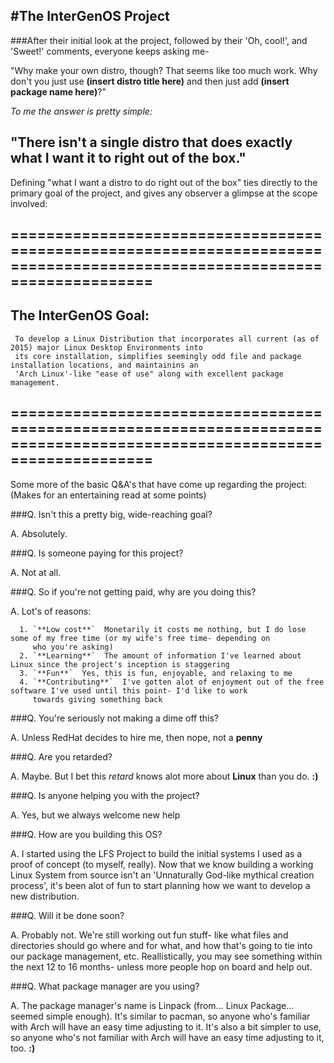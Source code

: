 #**The InterGenOS Project**
---
###After their initial look at the project, followed by their 'Oh, cool!', and 'Sweet!' comments, everyone keeps asking me-
                                                      

"Why make your own distro, though?  That seems like too much work. Why don't you just use **(insert distro title here)** and
then just add **(insert package name here)**?"


*To me the answer is pretty simple:*


"There isn't a single distro that does exactly what I want it to right out of the box."
-------------------------------------------------------------------------------------




Defining "what I want a distro to do right out of the box" ties directly to the primary goal of the project, and gives
any observer a glimpse at the scope involved:


=========================================================================================================================
-------------------------------------------------------------------------------------------------------------------------
The InterGenOS Goal:                                                                                                  
--
     To develop a Linux Distribution that incorporates all current (as of 2015) major Linux Desktop Environments into  
     its core installation, simplifies seemingly odd file and package installation locations, and maintainins an       
     'Arch Linux'-like "ease of use" along with excellent package management.                                            
=========================================================================================================================
-------------------------------------------------------------------------------------------------------------------------

Some more of the basic Q&A's that have come up regarding the project: 
(Makes for an entertaining read at some points)


###Q. Isn't this a pretty big, wide-reaching goal?

A. Absolutely.


###Q. Is someone paying for this project?

A. Not at all.


###Q. So if you're not getting paid, why are you doing this?

A. Lot's of reasons:
```
  1. `**Low cost**`  Monetarily it costs me nothing, but I do lose some of my free time (or my wife's free time- depending on 
     who you're asking)
  2. `**Learning**`  The amount of information I've learned about Linux since the project's inception is staggering
  3. `**Fun**`  Yes, this is fun, enjoyable, and relaxing to me  
  4. `**Contributing**`  I've gotten alot of enjoyment out of the free software I've used until this point- I'd like to work 
     towards giving something back
```


###Q. You're seriously not making a dime off this?

A. Unless RedHat decides to hire me, then nope, not a **penny**


###Q. Are you retarded?

A. Maybe. But I bet this *retard* knows alot more about **Linux** than you do.  **:)**


###Q. Is anyone helping you with the project?

A. Yes, but we always welcome new help


###Q. How are you building this OS?

A. I started using the LFS Project to build the initial systems I used as a proof of concept (to myself, really).
   Now that we know building a working Linux System from source isn't an 'Unnaturally God-like mythical
   creation process', it's been alot of fun to start planning how we want to develop a new distribution.


###Q. Will it be done soon?

A. Probably not.  We're still working out fun stuff- like what files and directories should go where and for what,
   and how that's going to tie into our package management, etc.  Reallistically, you may see something within
   the next 12 to 16 months- unless more people hop on board and help out.


###Q. What package manager are you using?

A. The package manager's name is Linpack (from... Linux Package... seemed simple enough).  It's similar to pacman,
   so anyone who's familiar with Arch will have an easy time adjusting to it.  It's also a bit simpler to use,
   so anyone who's not familiar with Arch will have an easy time adjusting to it, too.  **:)**
